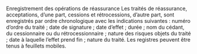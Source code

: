 Enregistrement des opérations de réassurance
Les traités de réassurance, acceptations, d’une part, cessions et rétrocessions, d’autre part, sont enregistrés par ordre chronologique avec les indications suivantes :
numéro d’ordre du traité ;
date de signature ;
date d’effet ;
durée ;
nom du cédant, du cessionnaire ou du rétrocessionnaire ;
nature des risques objets du traité ;
date à laquelle l’effet prend fin ;
nature du traité.
Les registres peuvent être tenus à feuillets mobiles.